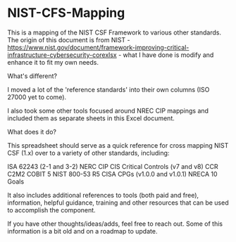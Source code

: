 # NIST-CFS-Mapping
This is a mapping of the NIST CSF Framework to various other standards.  The origin of this document is from NIST - https://www.nist.gov/document/framework-improving-critical-infrastructure-cybersecurity-corexlsx - what I have done is modify and enhance it to fit my own needs.

What's different?

I moved a lot of the 'reference standards' into their own columns (ISO 27000 yet to come).  

I also took some other tools focused around NREC CIP mappings and included them as separate sheets in this Excel document.

What does it do?

This spreadsheet should serve as a quick reference for cross mapping NIST CSF (1.x) over to a variety of other standards, including:

ISA 62243 (2-1 and 3-2)
NERC CIP
CIS Critical Controls (v7 and v8)
CCR
C2M2
COBIT 5
NIST 800-53 R5
CISA CPGs (v1.0.0 and v1.0.1)
NRECA 10 Goals

It also includes additional references to tools (both paid and free), information, helpful guidance, training and other resources that can be used to accomplish the component.

If you have other thoughts/ideas/adds, feel free to reach out.  Some of this information is a bit old and on a roadmap to update.
